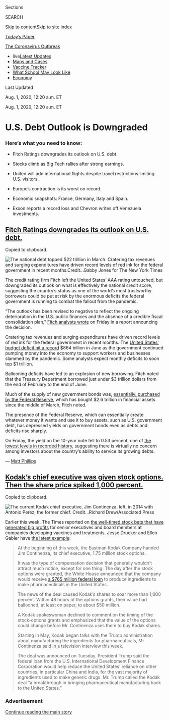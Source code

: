 <div id="app">

<div>

<div>

<div>

<div class="NYTAppHideMasthead css-ri3gv3 e1suatyy0">

<div class="section css-ui9rw0 e1suatyy2">

<div class="css-eph4ug er09x8g0">

<div class="css-6n7j50">

</div>

<span class="css-1dv1kvn">Sections</span>

<div class="css-10488qs">

<span class="css-1dv1kvn">SEARCH</span>

</div>

[Skip to content](#site-content)[Skip to site
index](#site-index)

</div>

<div class="css-10698na e1huz5gh0">

</div>

</div>

<div id="masthead-bar-one" class="section hasLinks css-15hmgas e1csuq9d3">

<div class="css-uqyvli e1csuq9d0">

</div>

<div class="css-1uqjmks e1csuq9d1">

</div>

<div class="css-9e9ivx">

[](https://myaccount.nytimes.com/auth/login?response_type=cookie&client_id=vi)

</div>

<div class="css-1bvtpon e1csuq9d2">

[Today’s
Paper](https://www.nytimes.com/section/todayspaper)

</div>

</div>

</div>

</div>

<div data-aria-hidden="false">

<div id="site-content" data-role="main">

<div class="css-15bl40j">

<div id="styln-prism-menu-1592847958612" class="section interactive-content interactive-size-medium css-1ufzkuw" data-id="100000007203936">

<div class="css-17ih8de interactive-body" data-sourceid="100000007203936">

<div id="scroll-container" class="css-1gj85ro">

[<span class="styln-title-wrap"><span class="css-1pje3qr">The
Coronavirus</span><span class="css-1pje3qr">
Outbreak</span></span>](https://www.nytimes.com/news-event/coronavirus)

  - <span class="css-kqxiym" data-emphasize="true">live</span>[Latest
    Updates](https://www.nytimes.com/2020/08/01/world/coronavirus-covid-19.html)
  - [Maps and
    Cases](https://www.nytimes.com/interactive/2020/us/coronavirus-us-cases.html)
  - [Vaccine
    Tracker](https://www.nytimes.com/interactive/2020/science/coronavirus-vaccine-tracker.html)
  - [What School May Look
    Like](https://www.nytimes.com/interactive/2020/07/29/us/schools-reopening-coronavirus.html)
  - [Economy](https://www.nytimes.com/live/2020/07/31/business/stock-market-today-coronavirus)

</div>

</div>

</div>

</div>

<div class="css-mj09ha">

<span>Last Updated <span class="css-vxcmzt"></span></span>

<div class="css-ki347z">

<span class="css-1656jku">Aug. 1, 2020, 12:20 a.m.
ET</span><span class="css-xwx5dt"></span>

</div>

<span class="css-1dv1kvn" data-aria-live="polite">Aug. 1, 2020, 12:20
a.m. ET</span>

</div>

<div class="css-ftdtgk">

<div class="css-1vkm6nb ehdk2mb0">

# U.S. Debt Outlook is Downgraded

</div>

</div>

<div id="feed-top" class="css-7pw99z">

</div>

### Here’s what you need to know:

  - [](#fitch-ratings-downgrades-its-outlook-on-us-debt)
    
    <span>Fitch Ratings downgrades its outlook on U.S. debt.</span>

  - [](#stocks-climb-as-big-tech-rallies-after-strong-earnings)
    
    <span>Stocks climb as Big Tech rallies after strong
    earnings.</span>

  - [](#united-will-add-international-flights-despite-travel-restrictions-limiting-us-visitors)
    
    <span>United will add international flights despite travel
    restrictions limiting U.S. visitors.</span>

  - [](#europes-contraction-is-its-worst-on-record)
    
    <span>Europe’s contraction is its worst on record.</span>

  - [](#economic-snapshots-france-germany-italy-and-spain)
    
    <span>Economic snapshots: France, Germany, Italy and
    Spain.</span>

  - [](#exxon-reports-a-record-loss-and-chevron-writes-off-venezuela-investments)
    
    <span>Exxon reports a record loss and Chevron writes off Venezuela
    investments.</span>

<div class="live-blog-post css-10d3q4a" data-test-id="live-blog-post" data-source-id="100000007267832">

<div id="fitch-ratings-downgrades-its-outlook-on-us-debt" class="css-608m5d">

</div>

<div class="css-j3uhc5">

<div class="css-bd1680">

## [Fitch Ratings downgrades its outlook on U.S. debt.](#fitch-ratings-downgrades-its-outlook-on-us-debt)

<span class="css-uj8f8v" data-aria-live="polite">Copied to
clipboard.</span>

</div>

</div>

<div class="css-79elbk" data-testid="photoviewer-wrapper">

<div class="css-z3e15g" data-testid="photoviewer-wrapper-hidden">

</div>

<div class="css-1a48zt4 ehw59r15" data-testid="photoviewer-children">

![<span class="css-16f3y1r e13ogyst0" data-aria-hidden="true">The
national debt topped $22 trillion in March. Cratering tax revenues and
surging expenditures have driven record levels of red ink for the
federal government in recent
months.</span><span class="css-cnj6d5 e1z0qqy90" itemprop="copyrightHolder"><span class="css-1ly73wi e1tej78p0">Credit...</span><span><span>Gabby
Jones for The New York
Times</span></span></span>](https://static01.nyt.com/images/2020/07/31/business/31Markets-brief-fitch/merlin_150696402_fd549eef-c722-4ef7-b480-00c10f1b6c28-articleLarge.jpg?quality=75&auto=webp&disable=upscale)

</div>

</div>

The credit rating firm Fitch left the United States’ AAA rating
untouched, but downgraded its outlook on what is effectively the
national credit score, suggesting the country’s status as one of the
world’s most trustworthy borrowers could be put at risk by the enormous
deficits the federal government is running to combat the fallout from
the pandemic.

“The outlook has been revised to negative to reflect the ongoing
deterioration in the U.S. public finances and the absence of a credible
fiscal consolidation plan,” [Fitch analysts
wrote](https://www.fitchratings.com/research/sovereigns/fitch-revises-united-states-outlook-to-negative-affirms-at-aaa-31-07-2020)
on Friday in a report announcing the decision.

Cratering tax revenues and surging expenditures have driven record
levels of red ink for the federal government in recent months. The
[United States’ budget deficit hit a
record](https://www.nytimes.com/live/2020/07/13/business/stock-market-today-coronavirus#the-us-budget-deficit-hits-another-monthly-record)
$864 billion in June as the government continued pumping money into the
economy to support workers and businesses slammed by the pandemic. Some
analysts expect monthly deficits to soon top $1 trillion.

Ballooning deficits have led to an explosion of new borrowing. Fitch
noted that the Treasury Department borrowed just under $3 trillion
dollars from the end of February to the end of June.

Much of the supply of new government bonds was, [essentially, purchased
by the Federal
Reserve](https://www.nytimes.com/2020/04/15/business/coronavirus-stimulus-money.html),
which has bought $2.6 trillion in financial assets since the middle of
March, Fitch noted.

The presence of the Federal Reserve, which can essentially create
whatever money it wants and use it to buy assets, such as U.S.
government debt, has depressed yields on government bonds even as debts
and deficits rise sharply.

On Friday, the yield on the 10-year note fell to 0.53 percent, one of
[the lowest levels in recorded
history](https://www.marketwatch.com/story/10-year-treasury-yield-plunged-to-its-lowest-in-234-years-says-deutsche-bank-11596214464#:~:text=The%2010%2Dyear%20Treasury%20note,scurrying%20into%20safe%20haven%20assets.),
suggesting there is virtually no concern among investors about the
country’s ability to service its growing debts.

<div class="css-j3uhc5">

— [<span class="css-1baulvz last-byline" itemprop="name">Matt
Phillips</span>](https://www.nytimes.com/by/matt-phillips)

</div>

</div>

<div class="live-blog-post css-10d3q4a" data-test-id="live-blog-post" data-source-id="100000007268140">

<div id="kodaks-chief-executive-was-given-stock-options-then-the-share-price-spiked-1000-percent" class="css-608m5d">

</div>

<div class="css-j3uhc5">

<div class="css-bd1680">

## [Kodak’s chief executive was given stock options. Then the share price spiked 1,000 percent.](#kodaks-chief-executive-was-given-stock-options-then-the-share-price-spiked-1000-percent)

<span class="css-uj8f8v" data-aria-live="polite">Copied to
clipboard.</span>

</div>

</div>

<div class="css-79elbk" data-testid="photoviewer-wrapper">

<div class="css-z3e15g" data-testid="photoviewer-wrapper-hidden">

</div>

<div class="css-1a48zt4 ehw59r15" data-testid="photoviewer-children">

![<span class="css-16f3y1r e13ogyst0" data-aria-hidden="true">The
current Kodak chief executive, Jim Continenza, left, in 2014 with
Antonio Perez, the former
chief. </span><span class="css-cnj6d5 e1z0qqy90" itemprop="copyrightHolder"><span class="css-1ly73wi e1tej78p0">Credit...</span><span><span>Richard
Drew/Associated
Press</span></span></span>](https://static01.nyt.com/images/2020/08/01/business/31virus-kodak-print/merlin_77472113_4c707a84-2d62-47ed-bea4-1ad9ba7aae9f-articleLarge.jpg?quality=75&auto=webp&disable=upscale)

</div>

</div>

Earlier this week, The Times reported on [the well-timed stock bets that
have generated big
profits](https://www.nytimes.com/2020/07/25/business/coronavirus-vaccine-profits-vaxart.html)
for senior executives and board members at companies developing vaccines
and treatments. Jesse Drucker and Ellen Gabler have [the latest
example](https://www.nytimes.com/2020/07/31/business/kodak-ceo-stock-options.html):

> At the beginning of this week, the Eastman Kodak Company handed Jim
> Continenza, its chief executive, 1.75 million stock options.
> 
> It was the type of compensation decision that generally wouldn’t
> attract much notice, except for one thing: The day after the stock
> options were granted, the White House announced that the company would
> receive [a $765 million federal
> loan](https://www.nytimes.com/live/2020/07/28/business/stock-market-today-coronavirus#the-united-states-will-lend-kodak-765-million-to-make-drug-components)
> to produce ingredients to make pharmaceuticals in the United States.
> 
> The news of the deal caused Kodak’s shares to soar more than 1,000
> percent. Within 48 hours of the options grants, their value had
> ballooned, at least on paper, to about $50 million.
> 
> A Kodak spokeswoman declined to comment on the timing of the
> stock-options grants and emphasized that the value of the options
> could change before Mr. Continenza uses them to buy Kodak shares.
> 
> Starting in May, Kodak began talks with the Trump administration about
> manufacturing the ingredients for pharmaceuticals, Mr. Continenza said
> in a television interview this week.
> 
> The deal was announced on Tuesday. President Trump said the federal
> loan from the U.S. International Development Finance Corporation would
> help reduce the United States’ reliance on other countries, in
> particular China and India, for the vast majority of ingredients used
> to make generic drugs. Mr. Trump called the Kodak deal “a breakthrough
> in bringing pharmaceutical manufacturing back to the United States.”

<div class="css-j3uhc5">

</div>

<div>

</div>

</div>

<div id="ad-0" class="css-1pmeh62">

<div class="css-142l3g4">

### Advertisement

[Continue reading the main
story](#after-dfp-ad-mid1)

<div id="dfp-ad-mid1" class="ad dfp-ad-mid1-wrapper" style="text-align:center;height:100%;display:block">

</div>

<div id="after-dfp-ad-mid1">

</div>

</div>

</div>

<div class="live-blog-post css-10d3q4a" data-test-id="live-blog-post" data-source-id="100000007266360">

<div id="stocks-climb-as-big-tech-rallies-after-strong-earnings" class="css-608m5d">

</div>

<div class="css-j3uhc5">

<div class="css-bd1680">

## [Stocks climb as Big Tech rallies after strong earnings.](#stocks-climb-as-big-tech-rallies-after-strong-earnings)

<span class="css-uj8f8v" data-aria-live="polite">Copied to
clipboard.</span>

</div>

</div>

<div style="max-width:100%;margin:0 auto">

<div class="css-17dprlf" data-id="100000004753769" data-slug="live-sp-markets-chart" style="max-width:600px">

</div>

</div>

Stocks rallied to end Friday as investors looked past gnawing concerns
about the economic toll of the pandemic and instead were cheered by a
surge in profits reported by America’s largest tech companies.

The S\&P 500 rose more than three-quarters of a percent, and ended July
with a gain of more than 5 percent. The index has climbed for four
consecutive months — rising more than 26 percent since the end of
February.

A big factor behind that rally has been the success of big technology
companies, which were well positioned to benefit from a shift to remote
work and limits on public activity.  
  
On Thursday, investors heard just how much they benefited.
**[Amazon](https://www.nytimes.com/live/2020/07/30/business/stock-market-today-coronavirus/alphabets-revenue-drops-but-beats-wall-street-expectations)**[,](https://www.nytimes.com/live/2020/07/30/business/stock-market-today-coronavirus/alphabets-revenue-drops-but-beats-wall-street-expectations)**[Apple](https://www.nytimes.com/live/2020/07/30/business/stock-market-today-coronavirus/alphabets-revenue-drops-but-beats-wall-street-expectations)**[and](https://www.nytimes.com/live/2020/07/30/business/stock-market-today-coronavirus/alphabets-revenue-drops-but-beats-wall-street-expectations)**[Facebook](https://www.nytimes.com/live/2020/07/30/business/stock-market-today-coronavirus/alphabets-revenue-drops-but-beats-wall-street-expectations)**[](https://www.nytimes.com/live/2020/07/30/business/stock-market-today-coronavirus/alphabets-revenue-drops-but-beats-wall-street-expectations)reported
surging profits. The blockbuster earnings seemed to briefly put aside
the uncertainty and pessimism surrounding the economic impact of the
pandemic, but also perhaps underscored the [concerns of
lawmakers](https://www.nytimes.com/2020/07/29/technology/big-tech-hearing-apple-amazon-facebook-google.html),
expressed on Wednesday, that American’s tech giants have gotten too big.

Apple gained nearly 10.5 percent on Friday, reaching a record, as the
company announced a four-for-one stock split, and shares of Amazon and
Facebook also rose. **Alphabet**, the parent company of **Google,**
which reported its first-ever decline in quarterly revenue on Thursday,
ended Friday down more than 3 percent.

**Microsoft** also climbed late in the day, erasing its earlier losses
after [reports that it is in talks to buy
TikTok](https://www.nytimes.com/2020/07/31/technology/tiktok-microsoft.html),
the popular video sharing app. The gains helped lift the Nasdaq
composite by about 1.5 percent.

But the virus continues spreading, and its damage is mounting. On
Thursday, the United States reported that its [economy fell 9.5
percent](https://www.nytimes.com/live/2020/07/30/business/stock-market-today-coronavirus/the-us-economys-contraction-in-the-second-quarter-was-the-worst-on-record)
in the second quarter, compared with the previous quarter, the most on
record. On Friday, the authorities reported that the [eurozone
contracted 12.1
percent](https://www.nytimes.com/live/2020/07/31/business/stock-market-today-coronavirus/europes-contraction-is-its-worst-on-record)
in the second quarter. Both the United States and Europe are in deep
recessions caused by shutdowns in economic activity to curb the spread
of the disease.

<div class="css-j3uhc5">

— [<span class="css-1baulvz last-byline" itemprop="name">Kevin
Granville</span>](https://www.nytimes.com/by/kevin-granville)

</div>

</div>

<div class="live-blog-post css-10d3q4a" data-test-id="live-blog-post" data-source-id="100000007266837">

<div id="united-will-add-international-flights-despite-travel-restrictions-limiting-us-visitors" class="css-608m5d">

</div>

<div class="css-j3uhc5">

<div class="css-bd1680">

## [United will add international flights despite travel restrictions limiting U.S. visitors.](#united-will-add-international-flights-despite-travel-restrictions-limiting-us-visitors)

<span class="css-uj8f8v" data-aria-live="polite">Copied to
clipboard.</span>

</div>

</div>

<div class="css-79elbk" data-testid="photoviewer-wrapper">

<div class="css-z3e15g" data-testid="photoviewer-wrapper-hidden">

</div>

<div class="css-1a48zt4 ehw59r15" data-testid="photoviewer-children">

![<span class="css-16f3y1r e13ogyst0" data-aria-hidden="true">Many
people are still flying for essential business, to visit friends and
family or to return home. Some of the shorter international flights
United is adding will serve limited demand for leisure
travel.</span><span class="css-cnj6d5 e1z0qqy90" itemprop="copyrightHolder"><span class="css-1ly73wi e1tej78p0">Credit...</span><span><span>Joe
Burbank/Orlando Sentinel, via Associated
Press</span></span></span>](https://static01.nyt.com/images/2020/07/31/business/31markets-brf-united1/merlin_174811215_f9df7454-d680-4a0c-a377-252d876e83a0-articleLarge.jpg?quality=75&auto=webp&disable=upscale)

</div>

</div>

**United Airlines** plans to add more than 25 international routes to
its September schedule, a sign of limited optimism in a battered
industry at a time when coronavirus cases continue to rise across the
country.

Many of the new routes include destinations in Europe and Asia, where
governments restrict or limit American visitors. United said it would
adjust its schedule as necessary to deal with travel and quarantine
restrictions.

“We continue to be realistic in our approach to building back our
international and domestic schedules by closely monitoring customer
demand and flying where people want to go,” Patrick Quayle, United’s
vice president of international network and alliances, said in a
statement.

Many people are still flying for essential business, to visit friends
and family or to return home. Some of the shorter international flights
United is adding will serve limited demand for leisure travel.

The airline said it would launch a new route connecting Chicago and Tel
Aviv if it could obtain government approval. The airline will also
resume service between some of its American hubs and Amsterdam,
Frankfurt, Munich, Sydney, Costa Rica, St. Thomas, Ecuador and several
destinations in Mexico. United also plans to continue to fly to New
Delhi and Mumbai and between Chicago and Hong Kong, pending government
approval.

Overall, the airline plans to operate about 37 percent of the flights it
flew last September, a relative increase from August. The Transportation
Security Administration has only screened about 26 percent as many
people at its checkpoint in recent days as it did on the same days a
year ago.

The news comes a day after United dealt what appeared to be a fatal blow
to ExpressJet, a regional carrier that operates under the United Express
brand. United has a 49.9 percent stake in ExpressJet. In a note to staff
on Thursday, ExpressJet’s chief executive, Subodh Karnik, said that the
two airlines would work together to wind down ExpressJet’s operations
after United decided to make another regional carrier, CommutAir, the
sole operator of United Express flights aboard the small Embraer ERJ145
jet.

<div class="css-j3uhc5">

— [<span class="css-1baulvz last-byline" itemprop="name">Niraj
Chokshi</span>](https://www.nytimes.com/by/niraj-chokshi)

</div>

</div>

<div class="live-blog-post css-10d3q4a" data-test-id="live-blog-post" data-source-id="100000007266361">

<div id="europes-contraction-is-its-worst-on-record" class="css-608m5d">

</div>

<div class="css-j3uhc5">

<div class="css-bd1680">

## [Europe’s contraction is its worst on record.](#europes-contraction-is-its-worst-on-record)

<span class="css-uj8f8v" data-aria-live="polite">Copied to
clipboard.</span>

</div>

</div>

<div id="31markets-eurozoneGDP" class="section interactive-content interactive-size-scoop css-174j8de" data-id="100000007266560">

<div class="css-17ih8de interactive-body" data-sourceid="100000007266560">

<div id="g-eu-gdp-box" class="ai2html">

<div id="g-eu-gdp-Artboard_1" class="g-artboard" style="width:600px; height:482px;" data-aspect-ratio="1.245" data-min-width="600">

<div style="">

</div>

![](data:image/gif;base64,R0lGODlhCgAKAIAAAB8fHwAAACH5BAEAAAAALAAAAAAKAAoAAAIIhI+py+0PYysAOw==)

<div id="g-ai0-1" class="g-ai2html-settings g-aiAbs g-aiPointText" style="top:1.5071%;margin-top:-9.3px;left:0.2514%;width:132px;">

Eurozone
G.D.P.

</div>

<div id="g-ai0-2" class="g-ai2html-settings g-aiAbs g-aiPointText" style="top:8.0506%;margin-top:-9.8px;left:0.7977%;width:54px;">

\+2%

</div>

<div id="g-ai0-3" class="g-ai2html-settings g-aiAbs g-aiPointText" style="top:19.6688%;margin-top:-9.8px;left:2.2065%;width:31px;">

0

</div>

<div id="g-ai0-4" class="g-ai2html-settings g-aiAbs g-aiPointText" style="top:31.4945%;margin-top:-9.8px;left:1.4644%;width:37px;">

\-2

</div>

<div id="g-ai0-5" class="g-ai2html-settings g-aiAbs g-aiPointText" style="top:43.1128%;margin-top:-9.8px;left:1.4644%;width:37px;">

\-4

</div>

<div id="g-ai0-6" class="g-ai2html-settings g-aiAbs g-aiPointText" style="top:54.9385%;margin-top:-9.8px;left:1.4644%;width:37px;">

\-6

</div>

<div id="g-ai0-7" class="g-ai2html-settings g-aiAbs g-aiPointText" style="top:66.5568%;margin-top:-9.8px;left:1.4644%;width:37px;">

\-8

</div>

<div id="g-ai0-8" class="g-ai2html-settings g-aiAbs g-aiPointText" style="top:78.3825%;margin-top:-9.8px;left:0.23%;width:46px;">

\-10

</div>

<div id="g-ai0-9" class="g-ai2html-settings g-aiAbs g-aiPointText" style="top:85.0132%;margin-top:-7.8px;right:6.3292%;width:77px;">

–12.1%

</div>

<div id="g-ai0-10" class="g-ai2html-settings g-aiAbs g-aiPointText" style="top:85.2212%;margin-top:-7.8px;left:5.712%;width:266px;">

Percentage change from previous
quarter

</div>

<div id="g-ai0-11" class="g-ai2html-settings g-aiAbs g-aiPointText" style="top:90.0008%;margin-top:-9.8px;left:0.23%;width:46px;">

\-12

</div>

<div id="g-ai0-12" class="g-ai2html-settings g-aiAbs g-aiPointText" style="top:96.2248%;margin-top:-9.8px;left:10.3185%;width:58px;">

2008

</div>

<div id="g-ai0-13" class="g-ai2html-settings g-aiAbs g-aiPointText" style="top:96.2248%;margin-top:-9.8px;left:23.8341%;width:58px;">

2010

</div>

<div id="g-ai0-14" class="g-ai2html-settings g-aiAbs g-aiPointText" style="top:96.2248%;margin-top:-9.8px;left:37.3368%;width:58px;">

2012

</div>

<div id="g-ai0-15" class="g-ai2html-settings g-aiAbs g-aiPointText" style="top:96.2248%;margin-top:-9.8px;left:50.855%;width:58px;">

2014

</div>

<div id="g-ai0-16" class="g-ai2html-settings g-aiAbs g-aiPointText" style="top:96.2248%;margin-top:-9.8px;left:64.3576%;width:58px;">

2016

</div>

<div id="g-ai0-17" class="g-ai2html-settings g-aiAbs g-aiPointText" style="top:96.2248%;margin-top:-9.8px;left:77.8758%;width:58px;">

2018

</div>

<div id="g-ai0-18" class="g-ai2html-settings g-aiAbs g-aiPointText" style="top:96.2248%;margin-top:-9.8px;left:91.3784%;width:58px;">

2020

</div>

</div>

<div id="g-eu-gdp-Artboard_2" class="g-artboard" style="max-width: 335px;max-height: 402px" data-aspect-ratio="0.833" data-min-width="0" data-max-width="599">

<div style="padding: 0 0 120% 0;">

</div>

![](data:image/gif;base64,R0lGODlhCgAKAIAAAB8fHwAAACH5BAEAAAAALAAAAAAKAAoAAAIIhI+py+0PYysAOw==)

<div id="g-ai1-1" class="g-ai2html-settings g-aiAbs g-aiPointText" style="top:1.6744%;margin-top:-8.7px;left:2.1146%;width:125px;">

Eurozone
G.D.P.

</div>

<div id="g-ai1-2" class="g-ai2html-settings g-aiAbs g-aiPointText" style="top:7.2707%;margin-top:-7.2px;left:0.1%;width:46px;">

\+2%

</div>

<div id="g-ai1-3" class="g-ai2html-settings g-aiAbs g-aiPointText" style="top:17.4697%;margin-top:-7.2px;left:3.4209%;width:29px;">

0

</div>

<div id="g-ai1-4" class="g-ai2html-settings g-aiAbs g-aiPointText" style="top:27.6687%;margin-top:-7.2px;left:2.1895%;width:33px;">

\-2

</div>

<div id="g-ai1-5" class="g-ai2html-settings g-aiAbs g-aiPointText" style="top:37.8677%;margin-top:-7.2px;left:2.1895%;width:33px;">

\-4

</div>

<div id="g-ai1-6" class="g-ai2html-settings g-aiAbs g-aiPointText" style="top:48.0667%;margin-top:-7.2px;left:2.1895%;width:33px;">

\-6

</div>

<div id="g-ai1-7" class="g-ai2html-settings g-aiAbs g-aiPointText" style="top:58.2657%;margin-top:-7.2px;left:2.1895%;width:33px;">

\-8

</div>

<div id="g-ai1-8" class="g-ai2html-settings g-aiAbs g-aiPointText" style="top:68.7134%;margin-top:-7.2px;left:0.1513%;width:40px;">

\-10

</div>

<div id="g-ai1-9" class="g-ai2html-settings g-aiAbs g-aiPointText" style="top:78.9124%;margin-top:-7.2px;left:0.1513%;width:40px;">

\-12

</div>

<div id="g-ai1-10" class="g-ai2html-settings g-aiAbs g-aiPointText" style="top:82.8932%;margin-top:-8.2px;right:3.5996%;width:70px;">

–12.1%

</div>

<div id="g-ai1-11" class="g-ai2html-settings g-aiAbs g-aiPointText" style="top:83.0169%;margin-top:-7.7px;left:8.6436%;width:231px;">

Percentage change from previous
quarter

</div>

<div id="g-ai1-12" class="g-ai2html-settings g-aiAbs g-aiPointText" style="top:89.1114%;margin-top:-7.2px;left:0.1513%;width:40px;">

\-14

</div>

<div id="g-ai1-13" class="g-ai2html-settings g-aiAbs g-aiPointText" style="top:95.0816%;margin-top:-7.2px;left:11.8584%;width:49px;">

2008

</div>

<div id="g-ai1-14" class="g-ai2html-settings g-aiAbs g-aiPointText" style="top:95.0816%;margin-top:-7.2px;left:24.8948%;width:49px;">

2010

</div>

<div id="g-ai1-15" class="g-ai2html-settings g-aiAbs g-aiPointText" style="top:95.0816%;margin-top:-7.2px;left:37.9172%;width:49px;">

2012

</div>

<div id="g-ai1-16" class="g-ai2html-settings g-aiAbs g-aiPointText" style="top:95.0816%;margin-top:-7.2px;left:50.9582%;width:49px;">

2014

</div>

<div id="g-ai1-17" class="g-ai2html-settings g-aiAbs g-aiPointText" style="top:95.0816%;margin-top:-7.2px;left:63.9806%;width:49px;">

2016

</div>

<div id="g-ai1-18" class="g-ai2html-settings g-aiAbs g-aiPointText" style="top:95.0816%;margin-top:-7.2px;left:77.3201%;width:49px;">

2018

</div>

<div id="g-ai1-19" class="g-ai2html-settings g-aiAbs g-aiPointText" style="top:95.0816%;margin-top:-7.2px;left:90.044%;width:49px;">

2020

</div>

</div>

</div>

</div>

Note: Adjusted for inflation and seasonality.

Source: Eurostat

By The New York Times

</div>

The European economy tumbled into its worst recession on record, as
quarantines in countries across the continent brought business, trade
and consumer spending to a grinding halt in the second quarter.

From April to June,[economic activity
fell 12.1](https://ec.europa.eu/eurostat/documents/2995521/11156775/2-31072020-BP-EN.pdf/cbe7522c-ebfa-ef08-be60-b1c9d1bd385b)
percent from the previous quarter among the countries that use the euro
currency. It was sharpest contraction since 1995, when the data was
first collected, according to Eurostat, the European Union’s statistics
agency.

Compared to the same period a year ago, the decline was sharper:
Economic activity shrank 15 percent from the 2nd quarter of 2019.

The collapse marks the severe economic disruption caused by the
pandemic. Governments ordered lockdowns that silenced many cities, and
residents were told to stay home to prevent the virus’s spread. On
Thursday, the [United States
announced](https://www.nytimes.com/2020/07/30/business/economy/q2-gdp-coronavirus-economy.html)
its economy contracted 9.5 percent in the 2nd quarter compared to the
previous three-month period.

But there are signs the worst may have passed since then, and that a
tentative recovery is gaining some traction as European governments
unleashed enormous stimulus spending. The lengthy lockdowns have helped
curb a widespread resurgence of the pandemic in most countries.

The data was especially grim for nations on Europe’s southern rim, which
were among the worst affected by the virus and which faced longer
quarantine periods than northern European countries.

In Spain, which has had one of Europe’s highest death tolls, the economy
shrank by a staggering 18.5 percent from the previous quarter. France,
the eurozone’s second-largest economy, shrank by 13.8 percent; and
Italy, the third-largest economy in the zone, contracted by 12.4
percent. France is officially in recession, with three straight quarters
of contraction.

On Thursday, the authorities reported that the German economy, Europe’s
largest, shrank by 10.1 percent from the previous quarter.

European Union leaders last week agreed to [a landmark stimulus of 750
billion
euros](https://www.nytimes.com/2020/07/20/world/europe/eu-stimulus-coronavirus.html),
or about $884 billion, to rescue their economies and to anchor a mild
turnaround that had started to take hold after lockdowns began to be
lifted.

But risks abound as surges in new cases are reported, increasing the
possibility of more quarantines.

“The hard part of this recovery is set to start about now,” Bert Colijn,
senior economist for the eurozone at ING Bank, said in a note to
clients.

<div class="css-j3uhc5">

— [<span class="css-1baulvz last-byline" itemprop="name">Liz
Alderman</span>](https://www.nytimes.com/by/liz-alderman)

</div>

</div>

<div id="ad-1" class="css-1pmeh62">

<div class="css-142l3g4">

### Advertisement

[Continue reading the main
story](#after-dfp-ad-mid2)

<div id="dfp-ad-mid2" class="ad dfp-ad-mid2-wrapper" style="text-align:center;height:100%;display:block">

</div>

<div id="after-dfp-ad-mid2">

</div>

</div>

</div>

<div class="live-blog-post css-10d3q4a" data-test-id="live-blog-post" data-source-id="100000007266493">

<div id="economic-snapshots-france-germany-italy-and-spain" class="css-608m5d">

</div>

<div class="css-j3uhc5">

<div class="css-bd1680">

## [Economic snapshots: France, Germany, Italy and Spain.](#economic-snapshots-france-germany-italy-and-spain)

<span class="css-uj8f8v" data-aria-live="polite">Copied to
clipboard.</span>

</div>

</div>

<div class="css-79elbk" data-testid="photoviewer-wrapper">

<div class="css-z3e15g" data-testid="photoviewer-wrapper-hidden">

</div>

<div class="css-1a48zt4 ehw59r15" data-testid="photoviewer-children">

![<span class="css-16f3y1r e13ogyst0" data-aria-hidden="true">A mild
rebound in consumer spending and business activity after quarantines
were lifted has helped France avoid a far sharper economic
decline.</span><span class="css-cnj6d5 e1z0qqy90" itemprop="copyrightHolder"><span class="css-1ly73wi e1tej78p0">Credit...</span><span><span>Kamil
Zihnioglu/Associated
Press</span></span></span>](https://static01.nyt.com/images/2020/07/31/business/31briefing-markets-europe/merlin_175097730_1d272a52-4596-40da-b084-434675f2e035-articleLarge.jpg?quality=75&auto=webp&disable=upscale)

</div>

</div>

European countries have, for the most part, contained the spread of
coronavirus. But the outbreak, which was early and widespread, has left
a [deep
scar](https://www.nytimes.com/live/2020/07/31/business/stock-market-today-coronavirus#europes-economic-contraction-is-its-worst-on-record)
on the region’s economy:[a 12 percent
contraction](https://ec.europa.eu/eurostat/documents/2995521/11156775/2-31072020-BP-EN.pdf/cbe7522c-ebfa-ef08-be60-b1c9d1bd385b)
in the second quarter of the year compared with the first quarter.
Different government interventions and infection rates means the impact
has been uneven. Here are snapshots from the region’s largest economies
in the three months that ended in June.

### France

Though France’s 13.8 percent decline is stark, a mild [rebound in
consumer
spending](https://www.nytimes.com/2020/07/14/business/as-europes-economies-reopen-consumers-go-on-a-spending-spree.html)
and business activity after quarantines were lifted has helped the
country avoid a far sharper decline. In fact, the nation’s central bank
recently revised its economic forecasts, expecting slightly less damage
in the next few years.

The government’s largess has been key: It spent over 100 billion euros
($118 billion) to pay businesses not to lay off workers; it delayed
deadlines for business taxes and loan payments; and it deployed over 300
billion euros in state-guaranteed loans to struggling companies.

### Germany

The 10.1 percent drop in Germany’s G.D.P., the largest since the country
began keeping quarterly records, might already be painting a darker
picture of the economy than is warranted. Separate data released
Thursday showed the labor market stabilized in July and surveys of
[business activity indicate a quick
rebound](https://www.nytimes.com/2020/07/30/business/a-fan-maker-explains-why-german-managers-are-upbeat.html).

But the continuation of this recovery is at risk. Germany was in a
better position than other European Union countries because the
government was effective in containing the spread of the coronavirus.
However, there is now an increase in new infections as Germans return
from holidays abroad, stoking fear of a second wave.

### Italy

The devastating economic impact of Italy’s outbreak and lockdown, the
first in Europe, was a 12.4 percent drop in G.D.P. While the central
bank estimates that two government relief packages mitigated the
contraction, a slow return in tourism, consumer spending, and business
investment is dragging the recovery down.

“At least for Italy, the possibility of a V-shaped recovery is not what
we have in front of us,” Bank of Italy’s governor, Daniele Franco, said.
One slice of the economy is experiencing a stronger rebound: industrial
production. During the first phase of the lockdown, which ended in early
May, half of the Italian companies that were forced to shut managed to
reopen, the central bank said.

### Spain

Spain’s recession is the deepest of all the European countries that have
reported second-quarter G.D.P. so far. The economy contracted 18.5
percent compared to the first three months of the year, and the outlook
for the rest of the year is grim. Spain officially ended its Covid-19
state of emergency on June 21, but it has since been struggling with an
increase in the number of new cases and over 300 local outbreaks,
particularly severe in the northeast.

Tourism is a substantial component of the Spanish economy but hopes of a
tourism-led economic recovery this summer have been undermined by
quarantine restrictions placed on the nation and its islands by Britain
and other countries.

<div class="css-j3uhc5">

— [<span class="css-1baulvz" itemprop="name">Liz
Alderman</span>](https://www.nytimes.com/by/liz-alderman),
[<span class="css-1baulvz" itemprop="name">Jack
Ewing</span>](https://www.nytimes.com/by/jack-ewing),
[<span class="css-1baulvz" itemprop="name">Emma
Bubola</span>](https://www.nytimes.com/by/emma-bubola),
[<span class="css-1baulvz" itemprop="name">Raphael
Minder</span>](https://www.nytimes.com/by/raphael-minder) and
[<span class="css-1baulvz last-byline" itemprop="name">Eshe
Nelson</span>](https://www.nytimes.com/by/eshe-nelson)

</div>

</div>

<div class="live-blog-post css-10d3q4a" data-test-id="live-blog-post" data-source-id="100000007265422">

<div id="exxon-reports-a-record-loss-and-chevron-writes-off-venezuela-investments" class="css-608m5d">

</div>

<div class="css-j3uhc5">

<div class="css-bd1680">

## [Exxon reports a record loss and Chevron writes off Venezuela investments.](#exxon-reports-a-record-loss-and-chevron-writes-off-venezuela-investments)

<span class="css-uj8f8v" data-aria-live="polite">Copied to
clipboard.</span>

</div>

</div>

<div class="css-79elbk" data-testid="photoviewer-wrapper">

<div class="css-z3e15g" data-testid="photoviewer-wrapper-hidden">

</div>

<div class="css-1a48zt4 ehw59r15" data-testid="photoviewer-children">

![<span class="css-16f3y1r e13ogyst0" data-aria-hidden="true">Exxon’s
oil production was down 3 percent and natural gas output was down 12
percent from a year ago, a reflection of the crippling of global demand
for
energy.</span><span class="css-cnj6d5 e1z0qqy90" itemprop="copyrightHolder"><span class="css-1ly73wi e1tej78p0">Credit...</span><span><span>Loren
Elliott/Reuters</span></span></span>](https://static01.nyt.com/images/2020/07/31/business/31markets-brf-oil/merlin_173437968_821af7a5-648c-4195-85a7-e02a7d784bd4-articleLarge.jpg?quality=75&auto=webp&disable=upscale)

</div>

</div>

**Exxon Mobil** announced a record-breaking quarterly loss of $1.1
billion, blaming the [coronavirus
pandemic](https://www.nytimes.com/2020/03/31/business/energy-environment/crude-oil-companies-coronavirus.html)
for lowering oil and gas prices and sales volumes.

The results from the largest American oil producer were further evidence
of the deepest downturn for the industry in the modern era. Oil prices
have recovered in recent weeks to around $40 a barrel, but that is still
roughly a third below the oil price of the beginning of the year.

**Chevron**, the second largest U.S. oil company, **** also posted
disappointing results for the quarter on Friday and said it was writing
off its $2.6 billion investment in Venezuela because of the country’s
political instability and American sanctions against its government.

Exxon’s [oil production was down 3
percent](https://corporate.exxonmobil.com/Investors/Investor-relations)
and natural gas output was down 12 percent, compared to the quarter a
year ago, a reflection of the crippling of global demand for energy due
to a worldwide recession.

Darren W. Woods, Exxon’s chairman and chief executive, attempted to put
the best face on the results.

“The global pandemic and oversupply conditions significantly impacted
our second quarter financial results,” he said. “We responded decisively
by reducing near-term spending and continuing work to improve
efficiency. The progress we’ve made to date gives us confidence that we
will meet or exceed our cost-reduction targets.”

The $1.1 billion loss compares to a profit of $3.1 billion a year ago.
At the same time the company’s capital and exploration expenditures were
down to $5.3 billion from $8.1 billion in the quarter last year.

Chevron said it lost $8.3 billion in the quarter; a year earlier it
reported a $4.3 billion profit.

The company reported an adjusted quarterly loss of $3 billion, excluding
one-time items, compared to adjusted earnings of $3.4 billion in the
same quarter of 2019. In addition to the $2.6 billion Venezuelan write
down, Chevron also took a $1.8 billion write down based on the company’s
oil and gas price outlook.

Chevron reported sales and other revenue of $16 billion, compared to $36
billion in the same period a year earlier.

“We’re focused on what we can control,” Michael K. Wirth, Chevron’s
chairman and chief executive, said in a statement. “We’re transforming
our company to be more efficient, agile and innovative.”

Exxon and Chevron said they would maintain their dividends.

<div class="css-j3uhc5">

— [<span class="css-1baulvz last-byline" itemprop="name">Clifford
Krauss</span>](https://www.nytimes.com/by/clifford-krauss)

</div>

</div>

<div class="live-blog-post css-10d3q4a" data-test-id="live-blog-post" data-source-id="100000007266731">

<div id="fiat-chrysler-lost-1-2-billion-in-the-second-quarter" class="css-608m5d">

</div>

<div class="css-j3uhc5">

<div class="css-bd1680">

## [Fiat Chrysler lost $1.2 billion in the second quarter](#fiat-chrysler-lost-1-2-billion-in-the-second-quarter)

<span class="css-uj8f8v" data-aria-live="polite">Copied to
clipboard.</span>

</div>

</div>

<div class="css-79elbk" data-testid="photoviewer-wrapper">

<div class="css-z3e15g" data-testid="photoviewer-wrapper-hidden">

</div>

<div class="css-1a48zt4 ehw59r15" data-testid="photoviewer-children">

![<span class="css-16f3y1r e13ogyst0" data-aria-hidden="true">A Fiat
Chrysler Automobiles assembly plant in Brazil, in
May.</span><span class="css-cnj6d5 e1z0qqy90" itemprop="copyrightHolder"><span class="css-1ly73wi e1tej78p0">Credit...</span><span><span>Washington
Alves/Reuters</span></span></span>](https://static01.nyt.com/images/2020/07/31/business/31markets-brf-fiat/31markets-brf-fiat-articleLarge.jpg?quality=75&auto=webp&disable=upscale)

</div>

</div>

**Fiat Chrysler** reported a net loss of 1 billion euros ($1.2 billion)
in the second quarter, but said it expects improving economic conditions
to lift its fortunes in the second half of the year.

Forced to shut down operations in Europe and North American for much of
the quarter because of the pandemic, Fiat Chrysler said revenue dropped
56 percent, to 11.7 billion euros. It also used some 5 billion euros in
cash.

In a conference call, the automaker’s chief executive, Mike Manley, said
auto sales are recovering faster than had been expected, and the company
has been able to ramp production back to normal levels in North America.
Its European plants should return to typical production levels in the
third quarter, the company said.

“We expect significant improvement in profitability and cash flows,” he
said. “We expect a much, much better second half.”

The automaker also plans to introduce five new electric vehicles in the
coming months, including plug-in hybrid versions of three different Jeep
models.

Fiat Chrysler is in the process of merging with French automaker PSA
Group, maker of the Peugeot and Citroën brands. The combined company
will be called Stellantis.

<div class="css-j3uhc5">

— [<span class="css-1baulvz last-byline" itemprop="name">Neal E.
Boudette</span>](https://www.nytimes.com/by/neal-e-boudette)

</div>

</div>

<div id="ad-2" class="css-1pmeh62">

<div class="css-142l3g4">

### Advertisement

[Continue reading the main
story](#after-dfp-ad-mid3)

<div id="dfp-ad-mid3" class="ad dfp-ad-mid3-wrapper" style="text-align:center;height:100%;display:block">

</div>

<div id="after-dfp-ad-mid3">

</div>

</div>

</div>

<div class="live-blog-post css-10d3q4a" data-test-id="live-blog-post" data-source-id="100000007266735">

<div id="government-payments-helped-lift-income-and-spending-but-that-could-soon-end" class="css-608m5d">

</div>

<div class="css-j3uhc5">

<div class="css-bd1680">

## [Government payments helped lift income and spending, but that could soon end.](#government-payments-helped-lift-income-and-spending-but-that-could-soon-end)

<span class="css-uj8f8v" data-aria-live="polite">Copied to
clipboard.</span>

</div>

</div>

<div class="css-79elbk" data-testid="photoviewer-wrapper">

<div class="css-z3e15g" data-testid="photoviewer-wrapper-hidden">

</div>

<div class="css-1a48zt4 ehw59r15" data-testid="photoviewer-children">

![<span class="css-16f3y1r e13ogyst0" data-aria-hidden="true">Outside
New York Stock Exchange and Wall
Street.</span><span class="css-cnj6d5 e1z0qqy90" itemprop="copyrightHolder"><span class="css-1ly73wi e1tej78p0">Credit...</span><span><span>Hiroko
Masuike/The New York
Times</span></span></span>](https://static01.nyt.com/images/2020/07/31/business/31markets-brf-eco/merlin_174645234_553cabe3-1c7c-4589-bf27-ef8740169de8-articleLarge.jpg?quality=75&auto=webp&disable=upscale)

</div>

</div>

Government payments played a critical role in propping up the American
economy, data released Friday shows.

[Consumer
spending](https://www.bea.gov/news/2020/personal-income-and-outlays-june-2020-and-annual-update)
rose 5.6 percent in June, the Commerce Department said, the second
straight monthly increase after a record-setting plunge in April.

But the end of some benefits, namely the $1,200 payment made to many
individuals, also meant that personal income fell 1.1 percent last
month. Incomes could fall further now that the federal government’s
additional unemployment benefits have ended, at least
temporarily.

<div style="max-width:100%;margin:0 auto">

<div class="css-17dprlf" data-id="100000007266842" data-slug="virus-income" style="max-width:600px">

</div>

</div>

To understand what’s happening, it helps to go back to the beginning of
the pandemic. When businesses began shutting their doors and furloughing
workers in March, both incomes and spending fell. Congress then stepped
in with a multi-trillion-dollar rescue package, which included sending
$1,200 checks to most American families and expanding the unemployment
insurance system.

As a result, personal incomes rose a record 12.1 percent in April,
despite a big drop in wage and salary earnings. But spending still fell,
at least in part because people had fewer opportunities to go shopping
and dine out. ([Other
data](https://www.nytimes.com/2020/06/17/upshot/coronavirus-spending-rich-poor.html)
suggests spending fell sharply among the wealthy, while rebounding more
quickly for other income groups once government checks began arriving.)

In May and June, those patterns began to reverse. Spending picked back
up as the economy reopened. Wage and salary incomes rose too, as
companies began rehiring furloughed workers. Government payments fell
with the end of the $1,200 checks, but remained high.

The net result: Overall personal income was higher in June than in
February. But without government intervention — especially the expanded
unemployment benefits, which are injecting money into the economy at a
rate of $1.4 trillion a year — incomes would be lower now than when the
crisis began.

Spending has rebounded but remains almost 7 percent below its precrisis
level, even with the government help. And now, that help is in danger of
running out: The $600 a week in extra unemployment benefits expires
today, and senators have [left for the
weekend](https://www.nytimes.com/2020/07/30/us/politics/senate-virus-aid.html).

<div class="css-j3uhc5">

— [<span class="css-1baulvz last-byline" itemprop="name">Ben
Casselman</span>](https://www.nytimes.com/by/ben-casselman)

</div>

</div>

<div class="live-blog-post css-10d3q4a" data-test-id="live-blog-post" data-source-id="100000007266940">

<div id="us-sanctions-more-chinese-officials-over-human-rights-violations-as-tensions-flare" class="css-608m5d">

</div>

<div class="css-j3uhc5">

<div class="css-bd1680">

## [U.S. sanctions more Chinese officials over human rights violations as tensions flare](#us-sanctions-more-chinese-officials-over-human-rights-violations-as-tensions-flare)

<span class="css-uj8f8v" data-aria-live="polite">Copied to
clipboard.</span>

</div>

</div>

The Trump administration announced new sanctions Friday on two Chinese
officials and one government entity, citing human rights abuses against
predominantly Muslim ethnic minorities in the Xinjiang region in China’s
far west.

The sanctions, administered by the Treasury Department’s Office of
Foreign Assets Control, effectively cut the Xinjiang Production and
Construction Corps and two of its former officials, Sun Jinlong and Peng
Jiarui, off from American property and the financial system. The
Xinjiang Production and Construction Corps is an economic and
paramilitary organization in charge of economic development in the
region.

“The United States is committed to using the full breadth of its
financial powers to hold human rights abusers accountable in Xinjiang
and across the world,” Steven T. Mnuchin, the Treasury Secretary, said
in a statement.

Ties between the United States and China have been fraying as the Trump
administration takes an increasingly critical posture on China’s
handling of coronavirus, its growing influence over Hong Kong, its
territorial disputes in the South China Sea and its treatment of a
largely Muslim minority in Xinjiang.

The Chinese government has carried out a [campaign of mass
detentions](https://www.nytimes.com/interactive/2019/11/16/world/asia/china-xinjiang-documents.html)
in Xinjiang, placing one million or more members of Muslim and other
minority groups into large internment camps intended to increase their
loyalty to the Communist Party.

On July 20, the Trump administration [added 11 new Chinese
entities](https://www.nytimes.com/2020/07/20/business/economy/china-sanctions-uighurs-labor.html),
including firms supplying major American brands like Apple, Ralph Lauren
and Tommy Hilfiger, to a list that cuts them off from purchasing
American products without a special license, saying the firms were
complicit in human rights violations in Xinjiang. On July 1, the
administration issued a warning to businesses with supply chains that
run through Xinjiang to consider the reputational, economic and legal
risks of doing so.

<div class="css-j3uhc5">

— [<span class="css-1baulvz last-byline" itemprop="name">Ana
Swanson</span>](https://www.nytimes.com/by/ana-swanson)

</div>

</div>

<div class="live-blog-post css-10d3q4a" data-test-id="live-blog-post" data-source-id="100000007265819">

<div id="the-economy-is-in-record-decline-but-not-for-the-tech-giants" class="css-608m5d">

</div>

<div class="css-j3uhc5">

<div class="css-bd1680">

## [The economy is in record decline, but not for the tech giants.](#the-economy-is-in-record-decline-but-not-for-the-tech-giants)

<span class="css-uj8f8v" data-aria-live="polite">Copied to
clipboard.</span>

</div>

</div>

<div class="css-79elbk" data-testid="photoviewer-wrapper">

<div class="css-z3e15g" data-testid="photoviewer-wrapper-hidden">

</div>

<div class="css-1a48zt4 ehw59r15" data-testid="photoviewer-children">

![<span class="css-16f3y1r e13ogyst0" data-aria-hidden="true">Alphabet,
Facebook, Apple and Amazon reported a combined $28 billion in profits on
Thursday.</span><span class="css-cnj6d5 e1z0qqy90" itemprop="copyrightHolder"><span class="css-1ly73wi e1tej78p0">Credit...</span><span><span>Clockwise
from left: Jason Henry for The New York Times, Victor J. Blue for The
New York Times, Philip Cheung for The New York Times, Jim Wilson/The New
York
Times</span></span></span>](https://static01.nyt.com/images/2020/07/30/technology/30tech-earnings/oakImage-1596148409520-articleLarge.jpg?quality=75&auto=webp&disable=upscale)

</div>

</div>

A day after lawmakers grilled the chief executives of the biggest tech
companies about their size and power, **Alphabet**, **Amazon**,
**Apple** and **Facebook** reported surprisingly healthy quarterly
financial results, defying one of the [worst economic downturns on
record](https://www.nytimes.com/live/2020/07/30/business/stock-market-today-coronavirus/the-us-economys-contraction-in-the-second-quarter-was-the-worst-on-record).

Even though the companies felt some sting from the spending slowdown,
they demonstrated, as critics have argued, that they are operating on a
different playing field from the rest of the economy.

  - [Amazon’s sales were
    up](https://www.nytimes.com/live/2020/07/30/business/stock-market-today-coronavirus/amazons-earnings-double-as-sales-surge)
    40 percent from a year ago and its profit doubled.

  - [Facebook’s profit
    jumped](https://www.nytimes.com/live/2020/07/30/business/stock-market-today-coronavirus/facebook-nearly-doubles-its-profit-but-warns-of-fallout-from-ad-boycotts)
    98 percent.

  - Even though the pandemic shuttered many of its stores, [Apple
    increased
    sales](https://www.nytimes.com/live/2020/07/30/business/stock-market-today-coronavirus/apple-blows-past-expectations-with-surging-sales-and-profits)
    of all its products in every part of the world and posted $11.25
    billion in profit.

  - Advertising revenue [dropped for
    Alphabet](https://www.nytimes.com/live/2020/07/30/business/stock-market-today-coronavirus/alphabets-revenue-drops-but-beats-wall-street-expectations),
    the laggard of the bunch, but it still did better than Wall Street
    had expected.

Combined, the companies reported $28.6 billion in quarterly net profit,
underscoring how [regulatory
scrutiny](https://www.nytimes.com/2020/07/29/technology/big-tech-hearing-apple-amazon-facebook-google.html)
remains more background noise and a distraction for them rather than an
imminent threat to their businesses.

“The strong continue to get stronger,” said Dan Ives, managing director
of equity research at Wedbush Securities. “As many companies are falling
by the wayside, the tech stalwarts continue to gain muscle and power in
this environment.”

<div class="css-j3uhc5">

— [<span class="css-1baulvz" itemprop="name">Daisuke
Wakabayashi</span>](https://www.nytimes.com/by/daisuke-wakabayashi),
[<span class="css-1baulvz" itemprop="name">Karen
Weise</span>](https://www.nytimes.com/by/karen-weise),
[<span class="css-1baulvz" itemprop="name">Jack
Nicas</span>](https://www.nytimes.com/by/jack-nicas) and
[<span class="css-1baulvz last-byline" itemprop="name">Mike
Isaac</span>](https://www.nytimes.com/by/mike-isaac)

</div>

<div>

</div>

</div>

<div id="ad-3" class="css-1pmeh62">

<div class="css-142l3g4">

### Advertisement

[Continue reading the main
story](#after-dfp-ad-mid4)

<div id="dfp-ad-mid4" class="ad dfp-ad-mid4-wrapper" style="text-align:center;height:100%;display:block">

</div>

<div id="after-dfp-ad-mid4">

</div>

</div>

</div>

<div class="live-blog-post css-10d3q4a" data-test-id="live-blog-post" data-source-id="100000007266693">

<div id="what-we-overheard-on-earnings-calls" class="css-608m5d">

</div>

<div class="css-j3uhc5">

<div class="css-bd1680">

## [What we overheard on earnings calls.](#what-we-overheard-on-earnings-calls)

<span class="css-uj8f8v" data-aria-live="polite">Copied to
clipboard.</span>

</div>

</div>

The editors and reporters for the DealBook newsletter sift through a lot
of company reports and dial into many earnings conference calls. A huge
number of companies reported their latest financial results on Thursday,
and aside from the [tech giants’ bumper
profits](https://www.nytimes.com/2020/07/30/technology/tech-company-earnings-amazon-apple-facebook-google.htmlhttps://www.nytimes.com/2020/07/31/business/dealbook/tech-earnings-economy.html)
these are some of the things that caught our notice, from lapsed cereal
eaters to “coronabeards.”

🍺 “To put a finer point in the level of demand we’re seeing, we eclipsed
July 4 week shipment days in the United States four times already this
year. That’s unheard of.” *— Gavin Hattersley, the C.E.O. of Molson
Coors*

🇯🇵 “We would be in Tokyo right now under normal circumstances. So it’s a
[total bummer for our
company](https://www.nytimes.com/live/2020/07/30/business/stock-market-today-coronavirus/comcast-saw-10-million-sign-ups-for-its-streaming-service-peacock)
that we don’t have the Olympics.” *— Jeff Shell, the C.E.O. of
NBCUniversal*

🥣 “Special K gained share in quarter two as did Mini-Wheats and Raisin
Bran. We are also excited about the consumer trial and rediscovery we
are seeing from new and lapsed users in cereal.” — *Steven Cahillane,
the C.E.O. of Kellogg’s*

🧔 “As people go back to work in offices and outside the home, we’ll see
a pickup in the wet shave rate.” — *David Taylor, the C.E.O. of Procter
& Gamble, in response to an analyst question about the rise of*
[*mullets and
“coronabeards”*](https://www.nytimes.com/2020/07/30/business/coronabeards-aside-procter-gamble-saw-strong-sales.html)
*during lockdowns*

🍩 “I love when we really get on our doughnut mojo, but look, we are
leaning into beverages in a big way.” *— David Hoffmann, the C.E.O. of
Dunkin’ Brands*

<div class="css-j3uhc5">

— [<span class="css-1baulvz last-byline" itemprop="name">Jason
Karaian</span>](https://www.nytimes.com/by/jason-karaian)

</div>

<div>

</div>

</div>

<div>

</div>

<div>

</div>

</div>

## Site Index

<div>

</div>

## Site Information Navigation

  - [© <span>2020</span> <span>The New York Times
    Company</span>](https://help.nytimes.com/hc/en-us/articles/115014792127-Copyright-notice)

<!-- end list -->

  - [NYTCo](https://www.nytco.com/)
  - [Contact
    Us](https://help.nytimes.com/hc/en-us/articles/115015385887-Contact-Us)
  - [Work with us](https://www.nytco.com/careers/)
  - [Advertise](https://nytmediakit.com/)
  - [T Brand Studio](http://www.tbrandstudio.com/)
  - [Your Ad
    Choices](https://www.nytimes.com/privacy/cookie-policy#how-do-i-manage-trackers)
  - [Privacy](https://www.nytimes.com/privacy)
  - [Terms of
    Service](https://help.nytimes.com/hc/en-us/articles/115014893428-Terms-of-service)
  - [Terms of
    Sale](https://help.nytimes.com/hc/en-us/articles/115014893968-Terms-of-sale)
  - [Site
    Map](https://spiderbites.nytimes.com)
  - [Help](https://help.nytimes.com/hc/en-us)
  - [Subscriptions](https://www.nytimes.com/subscription?campaignId=37WXW)

</div>

</div>

</div>

</div>
